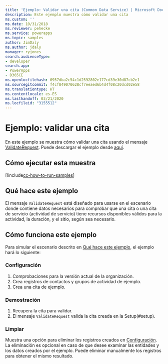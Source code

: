 ```yaml
---
title: 'Ejemplo: Validar una cita (Common Data Service) | Microsoft Docs'
description: Este ejemplo muestra cómo validar una cita
ms.custom: ''
ms.date: 10/31/2018
ms.reviewer: pehecke
ms.service: powerapps
ms.topic: samples
author: JimDaly
ms.author: jdaly
manager: ryjones
search.audienceType:
- developer
search.app:
- PowerApps
- D365CE
ms.openlocfilehash: 0957dba2c54c1d2592802e177cd39e30d87cb2e1
ms.sourcegitcommit: f4cf849070628cf7eeaed6b4d4f08c20dcd02e58
ms.translationtype: HT
ms.contentlocale: es-ES
ms.lasthandoff: 03/21/2020
ms.locfileid: "3155512"
---
```

# <a name="sample-validate-an-appointment"></a>Ejemplo: validar una cita

<!-- https://docs.microsoft.com/dynamics365/customer-engagement/developer/sample-validate-appointment -->

En este ejemplo se muestra cómo validar una cita usando el mensaje [ValidateRequest](https://docs.microsoft.com/dotnet/api/microsoft.crm.sdk.messages.validaterequest?view=dynamics-general-ce-9). Puede descargar el ejemplo desde [aquí](https://github.com/Microsoft/PowerApps-Samples/tree/master/cds/orgsvc/C%23/ValidateAppointment).

## <a name="how-to-run-this-sample"></a>Cómo ejecutar esta muestra

[!include[cc-how-to-run-samples](../../includes/cc-how-to-run-samples.md)]

## <a name="what-this-sample-does"></a>Qué hace este ejemplo

El mensaje `ValidateRequest` está diseñado para usarse en el escenario donde contiene datos necesarios para comprobar que una cita o una cita de servicio (actividad de servicio) tiene recursos disponibles válidos para la actividad, la duración, y el sitio, según sea necesario.

## <a name="how-this-sample-works"></a>Cómo funciona este ejemplo

Para simular el escenario descrito en [Qué hace este ejemplo](#what-this-sample-does), el ejemplo hará lo siguiente:

### <a name="setup"></a>Configuración

1. Comprobaciones para la versión actual de la organización.
2. Crea registros de contactos y grupos de actividad de ejemplo.
3. Crea una cita de ejemplo.

### <a name="demonstrate"></a>Demostración

1. Recupera la cita para validar. 
2. El mensaje `ValidateRequest` valida la cita creada en la Setup(#setup).

### <a name="clean-up"></a>Limpiar

Muestra una opción para eliminar los registros creados en [Configuración](#setup). La eliminación es opcional en caso de que desee examinar las entidades y los datos creados por el ejemplo. Puede eliminar manualmente los registros para obtener el mismo resultado.

